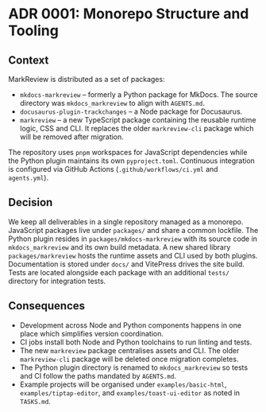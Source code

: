 # ADR 0001: Monorepo Structure and Tooling

## Context

MarkReview is distributed as a set of packages:

- `mkdocs-markreview` – formerly a Python package for MkDocs. The source
  directory was `mkdocs_markreview` to align with `AGENTS.md`.
- `docusaurus-plugin-trackchanges` – a Node package for Docusaurus.
- `markreview` – a new TypeScript package containing the reusable runtime logic,
  CSS and CLI.  It replaces the older `markreview-cli` package which will be
  removed after migration.

The repository uses `pnpm` workspaces for JavaScript dependencies while the Python
plugin maintains its own `pyproject.toml`. Continuous integration is configured via
GitHub Actions (`.github/workflows/ci.yml` and `agents.yml`).

## Decision

We keep all deliverables in a single repository managed as a monorepo. JavaScript
packages live under `packages/` and share a common lockfile. The Python plugin
resides in `packages/mkdocs-markreview` with its source code in
`mkdocs_markreview` and its own build metadata. A new shared library
`packages/markreview` hosts the runtime assets and CLI used by both plugins.
Documentation is stored under `docs/` and VitePress drives the site build. Tests are
located alongside each package with an additional `tests/` directory for
integration tests.

## Consequences

- Development across Node and Python components happens in one place which simplifies version coordination.
- CI jobs install both Node and Python toolchains to run linting and tests.
- The new `markreview` package centralises assets and CLI. The older
  `markreview-cli` package will be deleted once migration completes.
- The Python plugin directory is renamed to `mkdocs_markreview` so tests and CI
  follow the paths mandated by `AGENTS.md`.
- Example projects will be organised under `examples/basic-html`,
  `examples/tiptap-editor`, and `examples/toast-ui-editor` as noted in `TASKS.md`.

